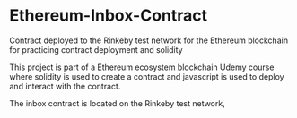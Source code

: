 # Ethereum-Inbox-Contract
Contract deployed to the Rinkeby test network for the Ethereum blockchain for practicing contract deployment and solidity

This project is part of a Ethereum ecosystem blockchain Udemy course where solidity is used to create a contract and javascript is used to deploy and interact with the contract.

The inbox contract is located on the Rinkeby test network,
